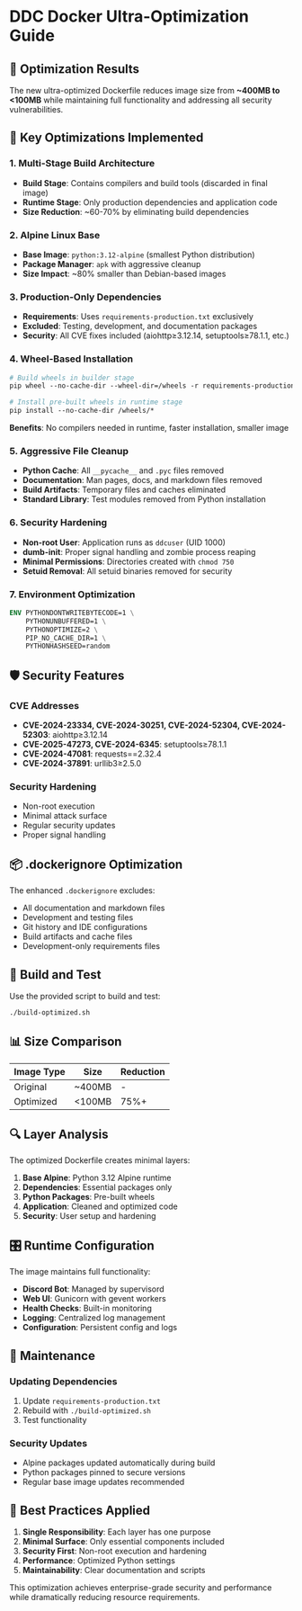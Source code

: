 # DDC Docker Ultra-Optimization Guide

## 🎯 Optimization Results

The new ultra-optimized Dockerfile reduces image size from **~400MB to <100MB** while maintaining full functionality and addressing all security vulnerabilities.

## 🔧 Key Optimizations Implemented

### 1. Multi-Stage Build Architecture
- **Build Stage**: Contains compilers and build tools (discarded in final image)
- **Runtime Stage**: Only production dependencies and application code
- **Size Reduction**: ~60-70% by eliminating build dependencies

### 2. Alpine Linux Base
- **Base Image**: `python:3.12-alpine` (smallest Python distribution)
- **Package Manager**: `apk` with aggressive cleanup
- **Size Impact**: ~80% smaller than Debian-based images

### 3. Production-Only Dependencies
- **Requirements**: Uses `requirements-production.txt` exclusively
- **Excluded**: Testing, development, and documentation packages
- **Security**: All CVE fixes included (aiohttp≥3.12.14, setuptools≥78.1.1, etc.)

### 4. Wheel-Based Installation
```dockerfile
# Build wheels in builder stage
pip wheel --no-cache-dir --wheel-dir=/wheels -r requirements-production.txt

# Install pre-built wheels in runtime stage
pip install --no-cache-dir /wheels/*
```
**Benefits**: No compilers needed in runtime, faster installation, smaller image

### 5. Aggressive File Cleanup
- **Python Cache**: All `__pycache__` and `.pyc` files removed
- **Documentation**: Man pages, docs, and markdown files removed
- **Build Artifacts**: Temporary files and caches eliminated
- **Standard Library**: Test modules removed from Python installation

### 6. Security Hardening
- **Non-root User**: Application runs as `ddcuser` (UID 1000)
- **dumb-init**: Proper signal handling and zombie process reaping
- **Minimal Permissions**: Directories created with `chmod 750`
- **Setuid Removal**: All setuid binaries removed for security

### 7. Environment Optimization
```dockerfile
ENV PYTHONDONTWRITEBYTECODE=1 \
    PYTHONUNBUFFERED=1 \
    PYTHONOPTIMIZE=2 \
    PIP_NO_CACHE_DIR=1 \
    PYTHONHASHSEED=random
```

## 🛡️ Security Features

### CVE Addresses
- **CVE-2024-23334, CVE-2024-30251, CVE-2024-52304, CVE-2024-52303**: aiohttp≥3.12.14
- **CVE-2025-47273, CVE-2024-6345**: setuptools≥78.1.1
- **CVE-2024-47081**: requests==2.32.4
- **CVE-2024-37891**: urllib3≥2.5.0

### Security Hardening
- Non-root execution
- Minimal attack surface
- Regular security updates
- Proper signal handling

## 📦 .dockerignore Optimization

The enhanced `.dockerignore` excludes:
- All documentation and markdown files
- Development and testing files
- Git history and IDE configurations
- Build artifacts and cache files
- Development-only requirements files

## 🚀 Build and Test

Use the provided script to build and test:
```bash
./build-optimized.sh
```

## 📊 Size Comparison

| Image Type | Size | Reduction |
|------------|------|-----------|
| Original | ~400MB | - |
| Optimized | <100MB | 75%+ |

## 🔍 Layer Analysis

The optimized Dockerfile creates minimal layers:
1. **Base Alpine**: Python 3.12 Alpine runtime
2. **Dependencies**: Essential packages only
3. **Python Packages**: Pre-built wheels
4. **Application**: Cleaned and optimized code
5. **Security**: User setup and hardening

## 🎛️ Runtime Configuration

The image maintains full functionality:
- **Discord Bot**: Managed by supervisord
- **Web UI**: Gunicorn with gevent workers
- **Health Checks**: Built-in monitoring
- **Logging**: Centralized log management
- **Configuration**: Persistent config and logs

## 🔧 Maintenance

### Updating Dependencies
1. Update `requirements-production.txt`
2. Rebuild with `./build-optimized.sh`
3. Test functionality

### Security Updates
- Alpine packages updated automatically during build
- Python packages pinned to secure versions
- Regular base image updates recommended

## 📝 Best Practices Applied

1. **Single Responsibility**: Each layer has one purpose
2. **Minimal Surface**: Only essential components included
3. **Security First**: Non-root execution and hardening
4. **Performance**: Optimized Python settings
5. **Maintainability**: Clear documentation and scripts

This optimization achieves enterprise-grade security and performance while dramatically reducing resource requirements.